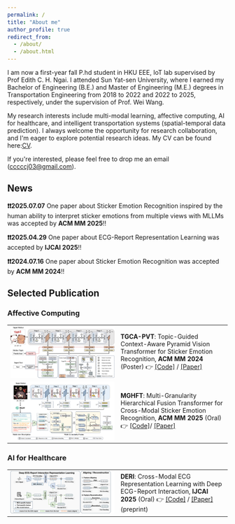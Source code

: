 ```yaml
---
permalink: /
title: "About me"
author_profile: true
redirect_from: 
  - /about/
  - /about.html
---
```


I am now a first-year fall P.hd student in HKU EEE, IoT lab supervised by Prof Edith C. H. Ngai. I attended Sun Yat-sen University, where I earned my Bachelor of Engineering (B.E.) and Master of Engineering (M.E.) degrees in Transportation Engineering from 2018 to 2022 and 2022 to 2025, respectively, under the supervision of Prof. Wei Wang.

My research interests include multi-modal learning, affective computing, AI for healthcare, and intelligent transportation systems (spatial-temporal data prediction). I always welcome the opportunity for research collaboration, and I'm eager to explore potential research ideas. My CV can be found here:[CV](../files/CV_chenjian_20250709.pdf).

If you're interested, please feel free to drop me an email (cccccj03@gmail.com).

## News 
**❗️❗️2025.07.07** One paper about Sticker Emotion Recognition inspired by the human ability to interpret sticker emotions from multiple views with MLLMs was accepted by **ACM MM 2025**!!

**❗️❗️2025.04.29** One paper about ECG-Report Representation Learning was accepted by **IJCAI 2025**!!

**❗️❗️2024.07.16** One paper about Sticker Emotion Recognition was accepted by **ACM MM 2024**!!


## Selected Publication

### Affective Computing
<table>
  <tr>
    <td width="50%">
      <img src="../images/TGCA-PVT.png" alt="TGCA-PVT" width="100%">
    </td>
    <td>
      <strong>TGCA-PVT</strong>: Topic-Guided Context-Aware Pyramid Vision Transformer for Sticker Emotion Recognition, <strong>ACM MM 2024</strong> (Poster)  
      👉 <a href="https://github.com/cccccj-03/TGCA-PVT">[Code]</a> / <a href="https://dl.acm.org/doi/abs/10.1145/3664647.3680781">[Paper]</a>
    </td>
  </tr>
  <tr>
    <td width="50%">
      <img src="../images/MGHFT.png" alt="MGHFT" width="100%">
    </td>
    <td>
      <strong>MGHFT</strong>: Multi-Granularity Hierarchical Fusion Transformer for Cross-Modal Sticker Emotion Recognition, <strong>ACM MM 2025</strong> (Oral)  
      👉 <a href="https://github.com/cccccj-03/MGHFT_ACMMM2025/tree/main">[Code]</a>/ <a href="https://arxiv.org/abs/2507.18929">[Paper]</a>
    </td>
  </tr>
</table>

### AI for Healthcare

<table>
    <tr>
    <td width="50%">
      <img src="../images/DERI.png" alt="DERI" width="100%">
    </td>
    <td>
      <strong>DERI</strong>: Cross-Modal ECG Representation Learning with Deep ECG-Report Interaction, <strong>IJCAI 2025</strong> (Oral)  
      👉 <a href="https://github.com/cccccj-03/DERI">[Code]</a> / <a href="https://ijcai-preprints.s3.us-west-1.amazonaws.com/2025/4530.pdf">[Paper]</a>(preprint)
    </td>
  </tr>
</table>

